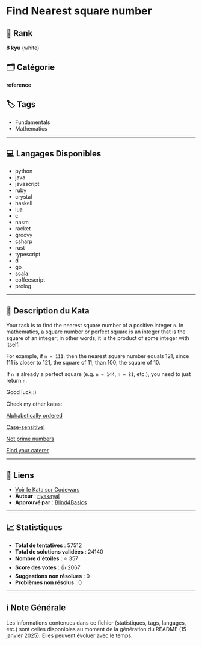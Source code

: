 # Find Nearest square number

## 🏅 Rank
**8 kyu** (white)

## 🗂️ Catégorie
**reference**

## 🏷️ Tags
- Fundamentals
- Mathematics

---

## 💻 Langages Disponibles
- python
- java
- javascript
- ruby
- crystal
- haskell
- lua
- c
- nasm
- racket
- groovy
- csharp
- rust
- typescript
- d
- go
- scala
- coffeescript
- prolog

---

## 📜 Description du Kata

Your task is to find the nearest square number of a positive integer `n`. In mathematics, a square number or perfect square is an integer that is the square of an integer; in other words, it is the product of some integer with itself.

For example, if `n = 111`, then the nearest square number equals 121, since 111 is closer to 121, the square of 11, than 100, the square of 10.

If `n` is already a perfect square (e.g. `n = 144`, `n = 81`,  etc.), you need to just return `n`.

Good luck :)

Check my other katas:

<a href="https://www.codewars.com/kata/5a8059b1fd577709860000f6">Alphabetically ordered </a>

<a href="https://www.codewars.com/kata/5a805631ba1bb55b0c0000b8">Case-sensitive! </a>

<a href="https://www.codewars.com/kata/5a9a70cf5084d74ff90000f7">Not prime numbers </a>

<a href="https://www.codewars.com/kata/6402205dca1e64004b22b8de">Find your caterer </a>


---

## 🔗 Liens
- [Voir le Kata sur Codewars](https://www.codewars.com/kata/5a805d8cafa10f8b930005ba)
- **Auteur** : [riyakayal](https://www.codewars.com/users/riyakayal)
- **Approuvé par** : [Blind4Basics](https://www.codewars.com/users/Blind4Basics)

---

## 📈 Statistiques
- **Total de tentatives** : 57512
- **Total de solutions validées** : 24140
- **Nombre d'étoiles** : ⭐ 357
- **Score des votes** : 👍 2067
- **Suggestions non résolues** : 0
- **Problèmes non résolus** : 0

---

## ℹ️ Note Générale
Les informations contenues dans ce fichier (statistiques, tags, langages, etc.) sont celles disponibles au moment de la génération du README (15 janvier 2025). Elles peuvent évoluer avec le temps.
